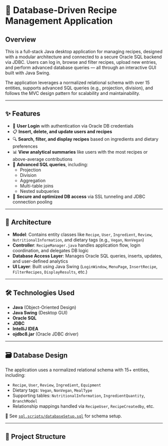 # 🍲 Database-Driven Recipe Management Application

## Overview  
This is a full-stack Java desktop application for managing recipes, designed with a modular architecture and connected to a secure Oracle SQL backend via JDBC. Users can log in, browse and filter recipes, upload new entries, and perform advanced database queries — all through an interactive GUI built with Java Swing.

The application leverages a normalized relational schema with over 15 entities, supports advanced SQL queries (e.g., projection, division), and follows the MVC design pattern for scalability and maintainability.

---

## ✨ Features

- 🔐 **User Login** with authentication via Oracle DB credentials  
- 📋 **Insert, delete, and update users and recipes**  
- 🔍 **Search, filter, and display recipes** based on ingredients and dietary preferences  
- 📊 **View analytical summaries** like users with the most recipes or above-average contributions  
- 🧠 **Advanced SQL queries**, including:
  - Projection
  - Division
  - Aggregation
  - Multi-table joins
  - Nested subqueries  
- 🔄 **Secure and optimized DB access** via SSL tunneling and JDBC connection pooling  

---

## 🧱 Architecture

- **Model**: Contains entity classes like `Recipe`, `User`, `Ingredient`, `Review`, `NutritionalInformation`, and dietary tags (e.g., `Vegan`, `NonVegan`)  
- **Controller**: `RecipeManager.java` handles application flow, login coordination, and delegates DB logic  
- **Database Access Layer**: Manages Oracle SQL queries, inserts, updates, and user-defined analytics  
- **UI Layer**: Built using Java Swing (`LoginWindow`, `MenuPage`, `InsertRecipe`, `FilterRecipes`, `DisplayResults`, etc.)

---

## 🛠️ Technologies Used

- **Java** (Object-Oriented Design)  
- **Java Swing** (Desktop GUI)  
- **Oracle SQL**  
- **JDBC**  
- **IntelliJ IDEA**  
- **ojdbc8.jar** (Oracle JDBC driver)

---

## 🗃️ Database Design

The application uses a normalized relational schema with 15+ entities, including:

- `Recipe`, `User`, `Review`, `Ingredient`, `Equipment`  
- Dietary tags: `Vegan`, `NonVegan`, `MealType`  
- Supporting tables: `NutritionalInformation`, `IngredientQuantity`, `BranchModel`  
- Relationship mappings handled via `RecipeUser`, `RecipeCreatedby`, etc.

📄 See [`sql.scripts/databaseSetup.sql`](sql.scripts/databaseSetup.sql) for schema setup.

---

## 📁 Project Structure

